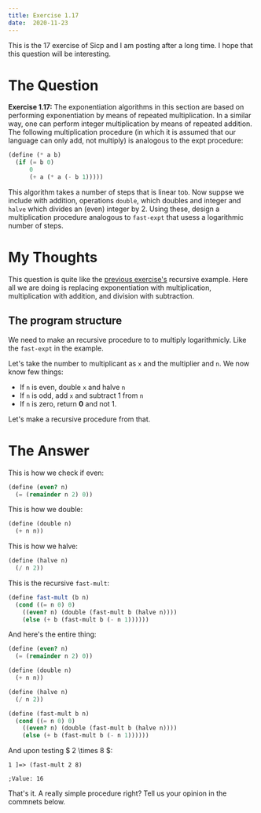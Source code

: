 ```yaml
---
title: Exercise 1.17
date:  2020-11-23
---
```


This is the 17 exercise of Sicp and I am posting after a long time. I
hope that this question will be interesting.

# The Question

**Exercise 1.17:** The exponentiation algorithms in this section are based on performing
exponentiation by means of repeated multiplication. In a similar way, one can perform
integer multiplication by means of repeated addition. The following multiplication
procedure (in which it is assumed that our language can only add, not multiply) is analogous
to the expt procedure:

```scheme
(define (* a b)
  (if (= b 0)
      0
      (+ a (* a (- b 1)))))
```

This algorithm takes a number of steps that is linear to`b`. Now suppse
we include with addition, operations `double`, which doubles and integer
and `halve` which divides an (even) integer by 2.  Using these, design a
multiplication procedure analogous to `fast-expt` that usess a logarithmic
number of steps.

# My Thoughts

This question is quite like the [previous exercise's](https://benjamin-philip.github.io/sicp/sicp-ex-1-17) recursive example.
Here all we are doing is replacing exponentiation with multiplication,
multiplication with addition, and division with subtraction. 

## The program structure

We need to make an recursive procedure to to multiply logarithmicly. Like the 
`fast-expt` in the example.

Let's take the number to multiplicant as `x` and the multiplier and `n`.
We now know few things:

- If `n` is even, double `x` and halve `n`
- If `n` is odd, add `x` and subtract 1 from `n`
- If `n` is zero, return **0** and not 1.

Let's make a recursive procedure from that.

# The Answer

This is how we check if even:

```scheme
(define (even? n)
  (= (remainder n 2) 0))
```

This is how we double:

```scheme
(define (double n)
  (+ n n))
```

This is how we halve:

```scheme
(define (halve n)
  (/ n 2))
```

This is the recursive `fast-mult`:

```scheme
(define fast-mult (b n)
  (cond ((= n 0) 0)
	((even? n) (double (fast-mult b (halve n))))
	(else (+ b (fast-mult b (- n 1))))))
```

And here's the entire thing:

```scheme
(define (even? n)
  (= (remainder n 2) 0))

(define (double n)
  (+ n n))

(define (halve n)
  (/ n 2))

(define (fast-mult b n)
  (cond ((= n 0) 0)
	((even? n) (double (fast-mult b (halve n))))
	(else (+ b (fast-mult b (- n 1))))))
```


And upon testing $ 2 \times 8 $:

```
1 ]=> (fast-mult 2 8)

;Value: 16
```

That's it. A really simple procedure right? Tell us your opinion in the commnets below.
